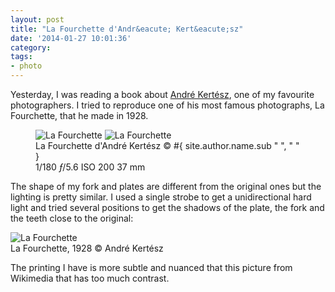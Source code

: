 ```yaml
---
layout: post
title: "La Fourchette d'Andr&eacute; Kert&eacute;sz"
date: '2014-01-27 10:01:36'
category: 
tags: 
- photo
---
```


Yesterday, I was reading a book about [Andr&eacute; Kert&eacute;sz][wikipedia], one of my favourite photographers. I tried to reproduce one of his most famous photographs, La Fourchette, that he made in 1928.

<figure>
<picture>
  <!--[if IE 9]><video style="display: none;"><![endif]-->
  <source srcset="#{ site.img_base_url }images/2014-01-26-Fourchette-2-900w.jpg, #{ site.img_base_url }images/2014-01-26-Fourchette-2-1800w.jpg 2x" media="(min-width: 768px)">
  <source srcset="#{ site.img_base_url }images/2014-01-26-Fourchette-2-480w.jpg, #{ site.img_base_url }images/2014-01-26-Fourchette-2-960w.jpg 2x"> 
  <!--[if IE 9]></video><![endif]--> 
  <img srcset="#{ site.img_base_url }images/2014-01-26-Fourchette-2-480w.jpg, #{ site.img_base_url }images/2014-01-26-Fourchette-2-960w.jpg 2x" alt="La Fourchette">
</picture>
<noscript>
  <img src="#{ site.img_base_url }images/2014-01-26-Fourchette-2-480w.jpg" alt="La Fourchette">
</noscript>
<figcaption>La Fourchette d'Andr&eacute; Kert&eacute;sz
  <span class="copyright">&copy;&nbsp;#{ site.author.name.sub " ", "&nbsp;" }</span>
</figcaption>
<div class="metadata">
  <i class="fa fa-camera"></i>
  <span class="speed">1/180</span>
  <span class="aperture"><i>&#402;</i>/5.6</span>
  <span class="iso">ISO&nbsp;200</span>
  <span class="focal-length">37&nbsp;mm</span>
</div>
</figure>

The shape of my fork and plates are different from the original ones but the lighting is pretty similar. I used a single strobe to get a unidirectional hard light and tried several positions to get the shadows of the plate, the fork and the teeth close to the original:

<figure style="margin:auto; max-width:504px">
<img src="http://upload.wikimedia.org/wikipedia/en/b/b5/Kertesz_The_Fork.jpg" alt="La Fourchette">
<figcaption>La Fourchette, 1928
  <span class="copyright">&copy;&nbsp;Andr&eacute; Kert&eacute;sz</span>
</figcaption>
</figure>

The printing I have is more subtle and nuanced that this picture from Wikimedia that has too much contrast.


[wikipedia]: http://en.wikipedia.org/wiki/André_Kertész